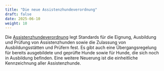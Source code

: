 ```yaml
---
title: "Die neue Assistenzhundeverordnung"
draft: false
date: 2025-06-10
weight: 10
---
```


Die <a href="https://www.bmas.de/DE/Service/Gesetze-und-Gesetzesvorhaben/assistenzhundeverordnung.html">Assistenzhundeverordnung</a> legt Standards für die Eignung, Ausbildung und Prüfung von Assistenzhunden sowie die Zulassung von Ausbildungsstätten und Prüfern fest. Es gibt auch eine Übergangsregelung für bereits ausgebildete und geprüfte Hunde sowie für Hunde, die sich noch in Ausbildung befinden. Eine weitere Neuerung ist die einheitliche Kennzeichnung aller Assistenzhunde.

